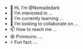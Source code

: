 - 👋 Hi, I’m @Nomadedark
- 👀 I’m interested in ...
- 🌱 I’m currently learning ...
- 💞️ I’m looking to collaborate on ...
- 📫 How to reach me ...
- 😄 Pronouns: ...
- ⚡ Fun fact: ...

<!---
Nomadedark/Nomadedark is a ✨ special ✨ repository because its `README.md` (this file) appears on your GitHub profile.
You can click the Preview link to take a look at your changes.
--->
